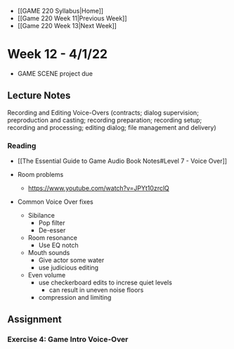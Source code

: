 - [[GAME 220 Syllabus|Home]]
- [[Game 220 Week 11|Previous Week]]
- [[Game 220 Week 13|Next Week]]

# Week 12 - 4/1/22
- GAME SCENE project due

## Lecture Notes
Recording and Editing Voice-Overs (contracts; dialog supervision; preproduction
and casting; recording preparation; recording setup; recording and processing;
editing dialog; file management and delivery)

### Reading
- [[The Essential Guide to Game Audio Book Notes#Level 7 - Voice Over]]

- Room problems
	- https://www.youtube.com/watch?v=JPYt10zrclQ

- Common Voice Over fixes
	- Sibilance
		- Pop filter
		- De-esser
	- Room resonance
		- Use EQ notch
	- Mouth sounds
		- Give actor some water
		- use judicious editing
	- Even volume
		- use checkerboard edits to increse quiet levels
			- can result in uneven noise floors
		- compression and limiting

## Assignment
### Exercise 4: Game Intro Voice-Over